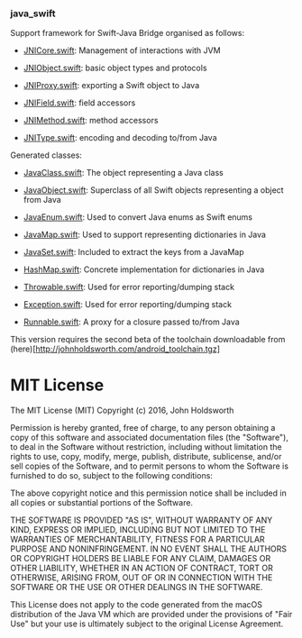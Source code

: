 
### java_swift

Support framework for Swift-Java Bridge organised as follows:

* [JNICore.swift](Sources/JNICore.swift): Management of interactions with JVM

* [JNIObject.swift](Sources/JNIObject.swift): basic object types and protocols

* [JNIProxy.swift](Sources/JNIProxy.swift): exporting a Swift object to Java

* [JNIField.swift](Sources/JNIField.swift): field accessors

* [JNIMethod.swift](Sources/JNIMethod.swift): method accessors

* [JNIType.swift](Sources/JNIType.swift): encoding and decoding to/from Java

Generated classes:

* [JavaClass.swift](Sources/JavaClass.swift): The object representing a Java class

* [JavaObject.swift](Sources/JavaObject.swift): Superclass of all Swift objects representing a object from Java

* [JavaEnum.swift](Sources/JavaEnum.swift): Used to convert Java enums as Swift enums

* [JavaMap.swift](Sources/JavaMap.swift): Used to support representing dictionaries in Java

* [JavaSet.swift](Sources/JavaSet.swift): Included to extract the keys from a JavaMap

* [HashMap.swift](Sources/HashMap.swift): Concrete implementation for dictionaries in Java

* [Throwable.swift](Sources/Throwable.swift): Used for error reporting/dumping stack

* [Exception.swift](Sources/Exception.swift): Used for error reporting/dumping stack

* [Runnable.swift](Sources/Runnable.swift): A proxy for a closure passed to/from Java

This version requires the second beta of the toolchain downloadable from (here)[http://johnholdsworth.com/android_toolchain.tgz]

# MIT License

The MIT License (MIT)
Copyright (c) 2016, John Holdsworth

Permission is hereby granted, free of charge, to any person obtaining a copy of this
software and associated documentation files (the "Software"), to deal in the Software
without restriction, including without limitation the rights to use, copy, modify, merge,
publish, distribute, sublicense, and/or sell copies of the Software, and to permit persons
to whom the Software is furnished to do so, subject to the following conditions:

The above copyright notice and this permission notice shall be included in all copies or substantial portions of the Software.

THE SOFTWARE IS PROVIDED "AS IS", WITHOUT WARRANTY OF ANY KIND, EXPRESS OR IMPLIED,
INCLUDING BUT NOT LIMITED TO THE WARRANTIES OF MERCHANTABILITY, FITNESS FOR A PARTICULAR
PURPOSE AND NONINFRINGEMENT. IN NO EVENT SHALL THE AUTHORS OR COPYRIGHT HOLDERS BE LIABLE
FOR ANY CLAIM, DAMAGES OR OTHER LIABILITY, WHETHER IN AN ACTION OF CONTRACT, TORT OR OTHERWISE,
ARISING FROM, OUT OF OR IN CONNECTION WITH THE SOFTWARE OR THE USE OR OTHER DEALINGS IN THE SOFTWARE.

This License does not apply to the code generated from the macOS distribution of the Java VM
which are provided under the provisions of "Fair Use" but your use is ultimately subject
to the original License Agreement.
